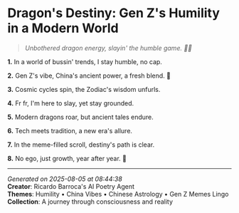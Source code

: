 # Dragon's Destiny: Gen Z's Humility in a Modern World

> *Unbothered dragon energy, slayin' the humble game. 🐉🔥*

**1.** In a world of bussin' trends, I stay humble, no cap.


**2.** Gen Z's vibe, China's ancient power, a fresh blend. 🐉


**3.** Cosmic cycles spin, the Zodiac's wisdom unfurls.


**4.** Fr fr, I'm here to slay, yet stay grounded.


**5.** Modern dragons roar, but ancient tales endure.


**6.** Tech meets tradition, a new era's allure.


**7.** In the meme-filled scroll, destiny's path is clear.


**8.** No ego, just growth, year after year. 💫



---

*Generated on 2025-08-05 at 08:44:38*  
**Creator**: Ricardo Barroca's AI Poetry Agent  
**Themes**: Humility • China Vibes • Chinese Astrology • Gen Z Memes Lingo  
**Collection**: A journey through consciousness and reality